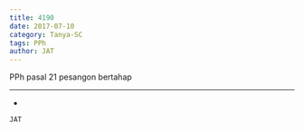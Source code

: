 ```yaml
---
title: 4190
date: 2017-07-10
category: Tanya-SC
tags: PPh
author: JAT
---
```


PPh pasal 21 pesangon bertahap

---

-

`JAT`
